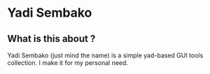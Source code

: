 # Yadi Sembako

## What is this about ?

Yadi Sembako (just mind the name) is a simple yad-based GUI tools collection. I make it for my personal need.
